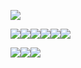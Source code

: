![](https://i.pinimg.com/originals/98/96/93/989693bab650d8151871adba73264cd0.gif)

![](https://camo.githubusercontent.com/366a58cf6bb07375749910a72a0703d2957d7bf0742a950b97a5cfec43d7bd14/68747470733a2f2f692e696d6775722e636f6d2f384438303972562e706e67)![](https://external-media.spacehey.net/media/saqFJU6AI2KnycMjcJG6mKS4Y1vWKBM_113O7f33NdQE=/https://y2k.neocities.org/stamps/tumblr_pgef2uZbKY1xzybrpo2_100.png)![](https://i.imgur.com/ChYBrKB.png)![](https://images-wixmp-ed30a86b8c4ca887773594c2.wixmp.com/f/f11edfd2-43af-4062-9708-bd877641010c/da5m7ps-d5384917-03b2-4f42-b00e-1045ad4dd440.png?token=eyJ0eXAiOiJKV1QiLCJhbGciOiJIUzI1NiJ9.eyJzdWIiOiJ1cm46YXBwOjdlMGQxODg5ODIyNjQzNzNhNWYwZDQxNWVhMGQyNmUwIiwiaXNzIjoidXJuOmFwcDo3ZTBkMTg4OTgyMjY0MzczYTVmMGQ0MTVlYTBkMjZlMCIsIm9iaiI6W1t7InBhdGgiOiJcL2ZcL2YxMWVkZmQyLTQzYWYtNDA2Mi05NzA4LWJkODc3NjQxMDEwY1wvZGE1bTdwcy1kNTM4NDkxNy0wM2IyLTRmNDItYjAwZS0xMDQ1YWQ0ZGQ0NDAucG5nIn1dXSwiYXVkIjpbInVybjpzZXJ2aWNlOmZpbGUuZG93bmxvYWQiXX0.E8WQjXqxVVAF8BI_d-cbkBGafq2y18vi736LoaTTDeU)![](https://images-wixmp-ed30a86b8c4ca887773594c2.wixmp.com/f/0938cf49-2197-4feb-8879-9c4ae5643e1b/d4mawqb-7647e377-4077-4717-a302-1ca3a13808ff.gif?token=eyJ0eXAiOiJKV1QiLCJhbGciOiJIUzI1NiJ9.eyJzdWIiOiJ1cm46YXBwOjdlMGQxODg5ODIyNjQzNzNhNWYwZDQxNWVhMGQyNmUwIiwiaXNzIjoidXJuOmFwcDo3ZTBkMTg4OTgyMjY0MzczYTVmMGQ0MTVlYTBkMjZlMCIsIm9iaiI6W1t7InBhdGgiOiJcL2ZcLzA5MzhjZjQ5LTIxOTctNGZlYi04ODc5LTljNGFlNTY0M2UxYlwvZDRtYXdxYi03NjQ3ZTM3Ny00MDc3LTQ3MTctYTMwMi0xY2EzYTEzODA4ZmYuZ2lmIn1dXSwiYXVkIjpbInVybjpzZXJ2aWNlOmZpbGUuZG93bmxvYWQiXX0.Qmli-SMoX6DCtFSdmXOEBydcvNwSrZA5ZuV4NH3419o)![](https://images-wixmp-ed30a86b8c4ca887773594c2.wixmp.com/f/0938cf49-2197-4feb-8879-9c4ae5643e1b/d4m7ivd-c323556f-feb7-47fb-88a7-c92240c1e363.gif?token=eyJ0eXAiOiJKV1QiLCJhbGciOiJIUzI1NiJ9.eyJzdWIiOiJ1cm46YXBwOjdlMGQxODg5ODIyNjQzNzNhNWYwZDQxNWVhMGQyNmUwIiwiaXNzIjoidXJuOmFwcDo3ZTBkMTg4OTgyMjY0MzczYTVmMGQ0MTVlYTBkMjZlMCIsIm9iaiI6W1t7InBhdGgiOiJcL2ZcLzA5MzhjZjQ5LTIxOTctNGZlYi04ODc5LTljNGFlNTY0M2UxYlwvZDRtN2l2ZC1jMzIzNTU2Zi1mZWI3LTQ3ZmItODhhNy1jOTIyNDBjMWUzNjMuZ2lmIn1dXSwiYXVkIjpbInVybjpzZXJ2aWNlOmZpbGUuZG93bmxvYWQiXX0.H_zpyslddI4Jp9Taul2UkkKFEf5gAmFVLRdcj-zc4Ck)

![](https://pixelsafari.neocities.org/stamps/ferret.png)![](https://pixelsafari.neocities.org/stamps/more/cat2.png)![](https://images-wixmp-ed30a86b8c4ca887773594c2.wixmp.com/f/c2e1a5ca-f4ac-4199-927a-2e3fa9877770/d3289xj-9a50ea98-63cc-4ff0-87c2-0c499202ec18.png?token=eyJ0eXAiOiJKV1QiLCJhbGciOiJIUzI1NiJ9.eyJzdWIiOiJ1cm46YXBwOjdlMGQxODg5ODIyNjQzNzNhNWYwZDQxNWVhMGQyNmUwIiwiaXNzIjoidXJuOmFwcDo3ZTBkMTg4OTgyMjY0MzczYTVmMGQ0MTVlYTBkMjZlMCIsIm9iaiI6W1t7InBhdGgiOiJcL2ZcL2MyZTFhNWNhLWY0YWMtNDE5OS05MjdhLTJlM2ZhOTg3Nzc3MFwvZDMyODl4ai05YTUwZWE5OC02M2NjLTRmZjAtODdjMi0wYzQ5OTIwMmVjMTgucG5nIn1dXSwiYXVkIjpbInVybjpzZXJ2aWNlOmZpbGUuZG93bmxvYWQiXX0.AxsdlSsH-4bQqpWNoOhTh7gJLCyOr1coJdMdRZdcv0k)
